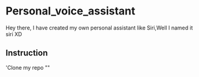 # Personal_voice_assistant
Hey there,
I have created my own personal assistant like Siri,Well I named it siri XD

## Instruction
'Clone my repo ""
